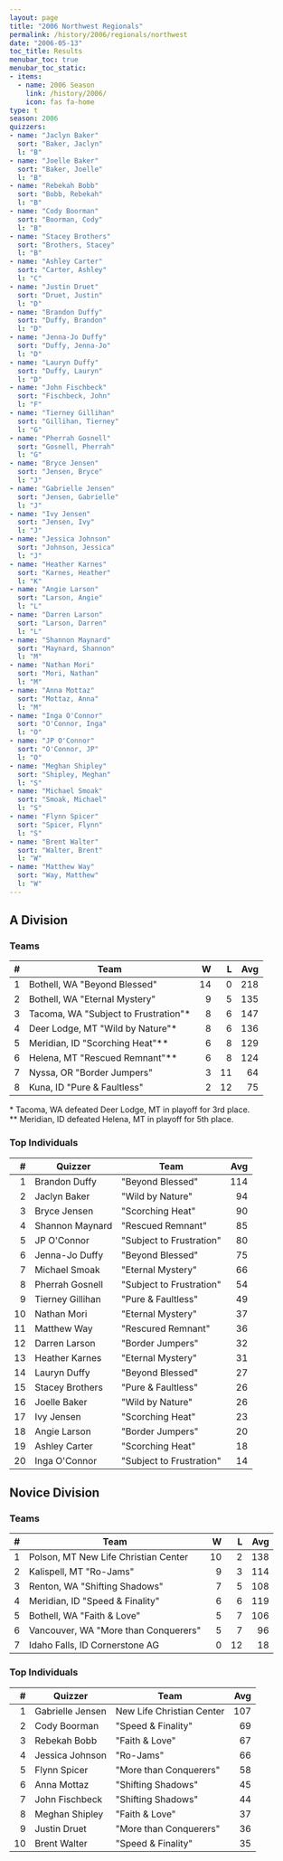 ```yaml
---
layout: page
title: "2006 Northwest Regionals"
permalink: /history/2006/regionals/northwest
date: "2006-05-13"
toc_title: Results
menubar_toc: true
menubar_toc_static:
- items:
  - name: 2006 Season
    link: /history/2006/
    icon: fas fa-home
type: t
season: 2006
quizzers:
- name: "Jaclyn Baker"
  sort: "Baker, Jaclyn"
  l: "B"
- name: "Joelle Baker"
  sort: "Baker, Joelle"
  l: "B"
- name: "Rebekah Bobb"
  sort: "Bobb, Rebekah"
  l: "B"
- name: "Cody Boorman"
  sort: "Boorman, Cody"
  l: "B"
- name: "Stacey Brothers"
  sort: "Brothers, Stacey"
  l: "B"
- name: "Ashley Carter"
  sort: "Carter, Ashley"
  l: "C"
- name: "Justin Druet"
  sort: "Druet, Justin"
  l: "D"
- name: "Brandon Duffy"
  sort: "Duffy, Brandon"
  l: "D"
- name: "Jenna-Jo Duffy"
  sort: "Duffy, Jenna-Jo"
  l: "D"
- name: "Lauryn Duffy"
  sort: "Duffy, Lauryn"
  l: "D"
- name: "John Fischbeck"
  sort: "Fischbeck, John"
  l: "F"
- name: "Tierney Gillihan"
  sort: "Gillihan, Tierney"
  l: "G"
- name: "Pherrah Gosnell"
  sort: "Gosnell, Pherrah"
  l: "G"
- name: "Bryce Jensen"
  sort: "Jensen, Bryce"
  l: "J"
- name: "Gabrielle Jensen"
  sort: "Jensen, Gabrielle"
  l: "J"
- name: "Ivy Jensen"
  sort: "Jensen, Ivy"
  l: "J"
- name: "Jessica Johnson"
  sort: "Johnson, Jessica"
  l: "J"
- name: "Heather Karnes"
  sort: "Karnes, Heather"
  l: "K"
- name: "Angie Larson"
  sort: "Larson, Angie"
  l: "L"
- name: "Darren Larson"
  sort: "Larson, Darren"
  l: "L"
- name: "Shannon Maynard"
  sort: "Maynard, Shannon"
  l: "M"
- name: "Nathan Mori"
  sort: "Mori, Nathan"
  l: "M"
- name: "Anna Mottaz"
  sort: "Mottaz, Anna"
  l: "M"
- name: "Inga O'Connor"
  sort: "O'Connor, Inga"
  l: "O"
- name: "JP O'Connor"
  sort: "O'Connor, JP"
  l: "O"
- name: "Meghan Shipley"
  sort: "Shipley, Meghan"
  l: "S"
- name: "Michael Smoak"
  sort: "Smoak, Michael"
  l: "S"
- name: "Flynn Spicer"
  sort: "Spicer, Flynn"
  l: "S"
- name: "Brent Walter"
  sort: "Walter, Brent"
  l: "W"
- name: "Matthew Way"
  sort: "Way, Matthew"
  l: "W"
---
```


## A Division

### Teams

|    # | Team                                 |    W |    L |  Avg |
| ---: | ------------------------------------ | ---: | ---: | ---: |
|    1 | Bothell, WA "Beyond Blessed"         |   14 |    0 |  218 |
|    2 | Bothell, WA "Eternal Mystery"        |    9 |    5 |  135 |
|    3 | Tacoma, WA "Subject to Frustration"* |    8 |    6 |  147 |
|    4 | Deer Lodge, MT "Wild by Nature"*     |    8 |    6 |  136 |
|    5 | Meridian, ID "Scorching Heat"**      |    6 |    8 |  129 |
|    6 | Helena, MT "Rescued Remnant"**       |    6 |    8 |  124 |
|    7 | Nyssa, OR "Border Jumpers"           |    3 |   11 |   64 |
|    8 | Kuna, ID "Pure & Faultless"          |    2 |   12 |   75 |

\* Tacoma, WA defeated Deer Lodge, MT in playoff for 3rd place.\
\*\* Meridian, ID defeated Helena, MT in playoff for 5th place.

### Top Individuals

|    # | Quizzer          | Team                     |  Avg |
| ---: | ---------------- | ------------------------ | ---: |
|    1 | Brandon Duffy    | "Beyond Blessed"         |  114 |
|    2 | Jaclyn Baker     | "Wild by Nature"         |   94 |
|    3 | Bryce Jensen     | "Scorching Heat"         |   90 |
|    4 | Shannon Maynard  | "Rescued Remnant"        |   85 |
|    5 | JP O'Connor      | "Subject to Frustration" |   80 |
|    6 | Jenna-Jo Duffy   | "Beyond Blessed"         |   75 |
|    7 | Michael Smoak    | "Eternal Mystery"        |   66 |
|    8 | Pherrah Gosnell  | "Subject to Frustration" |   54 |
|    9 | Tierney Gillihan | "Pure & Faultless"       |   49 |
|   10 | Nathan Mori      | "Eternal Mystery"        |   37 |
|   11 | Matthew Way      | "Rescured Remnant"       |   36 |
|   12 | Darren Larson    | "Border Jumpers"         |   32 |
|   13 | Heather Karnes   | "Eternal Mystery"        |   31 |
|   14 | Lauryn Duffy     | "Beyond Blessed"         |   27 |
|   15 | Stacey Brothers  | "Pure & Faultless"       |   26 |
|   16 | Joelle Baker     | "Wild by Nature"         |   26 |
|   17 | Ivy Jensen       | "Scorching Heat"         |   23 |
|   18 | Angie Larson     | "Border Jumpers"         |   20 |
|   19 | Ashley Carter    | "Scorching Heat"         |   18 |
|   20 | Inga O'Connor    | "Subject to Frustration" |   14 |

## Novice Division

### Teams

|    # | Team                                 |    W |    L |  Avg |
| ---: | ------------------------------------ | ---: | ---: | ---: |
|    1 | Polson, MT New Life Christian Center |   10 |    2 |  138 |
|    2 | Kalispell, MT "Ro-Jams"              |    9 |    3 |  114 |
|    3 | Renton, WA "Shifting Shadows"        |    7 |    5 |  108 |
|    4 | Meridian, ID "Speed & Finality"      |    6 |    6 |  119 |
|    5 | Bothell, WA "Faith & Love"           |    5 |    7 |  106 |
|    6 | Vancouver, WA "More than Conquerers" |    5 |    7 |   96 |
|    7 | Idaho Falls, ID Cornerstone AG       |    0 |   12 |   18 |

### Top Individuals

|    # | Quizzer          | Team                      |  Avg |
| ---: | ---------------- | ------------------------- | ---: |
|    1 | Gabrielle Jensen | New Life Christian Center |  107 |
|    2 | Cody Boorman     | "Speed & Finality"        |   69 |
|    3 | Rebekah Bobb     | "Faith & Love"            |   67 |
|    4 | Jessica Johnson  | "Ro-Jams"                 |   66 |
|    5 | Flynn Spicer     | "More than Conquerers"    |   58 |
|    6 | Anna Mottaz      | "Shifting Shadows"        |   45 |
|    7 | John Fischbeck   | "Shifting Shadows"        |   44 |
|    8 | Meghan Shipley   | "Faith & Love"            |   37 |
|    9 | Justin Druet     | "More than Conquerers"    |   36 |
|   10 | Brent Walter     | "Speed & Finality"        |   35 |